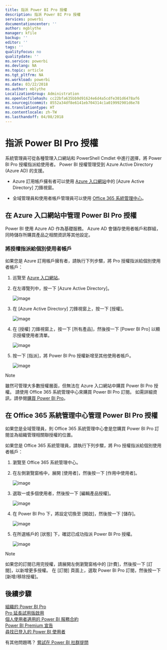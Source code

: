 ```yaml
---
title: 指派 Power BI Pro 授權
description: 指派 Power BI Pro 授權
services: powerbi
documentationcenter: ''
author: mgblythe
manager: kfile
backup: ''
editor: ''
tags: ''
qualityfocus: no
qualitydate: ''
ms.service: powerbi
ms.devlang: NA
ms.topic: article
ms.tgt_pltfrm: NA
ms.workload: powerbi
ms.date: 03/22/2018
ms.author: mblythe
LocalizationGroup: Administration
ms.openlocfilehash: cc22bfa635bb9d91624e6d4a5cdfe301d6478af6
ms.sourcegitcommit: 8552a34df8e6141eb704314c1a019992901d6e78
ms.translationtype: HT
ms.contentlocale: zh-TW
ms.lasthandoff: 04/08/2018
---
```

# <a name="assigning-power-bi-pro-licenses"></a>指派 Power BI Pro 授權

系統管理員可從各種管理入口網站和 PowerShell Cmdlet 中進行選擇，將 Power BI Pro 授權指派給使用者。 Power BI 授權管理受到 Azure Active Directory (Azure AD) 的支援。

* Azure 訂用帳戶擁有者可以使用 [Azure 入口網站](https://ms.portal.azure.com/#@microsoft.onmicrosoft.com/dashboard/private/39bc3cf7-31a4-43f6-954c-f2d69ca2f0)中的 [Azure Active Directory] 刀鋒視窗。 

* 全域管理員和使用者帳戶管理員可以使用 [Office 365 系統管理中心](https://portal.office.com/AdminPortal/Home#/homepage)。

## <a name="managing-power-bi-pro-licenses-in-the-azure-portal"></a>在 Azure 入口網站中管理 Power BI Pro 授權

Power BI 使用 Azure AD 作為基礎服務。 Azure AD 會儲存使用者帳戶和群組，同時儲存所購買產品之相關資訊等其他設定。

### <a name="assigning-licenses-to-individual-user-accounts"></a>將授權指派給個別使用者帳戶

如果您是 Azure 訂用帳戶擁有者，請執行下列步驟，將 Pro 授權指派給個別使用者帳戶：

1. 巡覽至 [Azure 入口網站](https://ms.portal.azure.com/#@microsoft.onmicrosoft.com/dashboard/private/39bc3cf7-31a4-43f6-954c-f2d69ca2f0)。 

2. 在左導覽列中，按一下 [Azure Active Directory]。

    ![image](media/service-assigning-power-bi-pro-licenses/service-assigning-power-bi-pro-licenses-01.png)

3. 在 [Azure Active Directory] 刀鋒視窗上，按一下 [授權]。

    ![image](media/service-assigning-power-bi-pro-licenses/service-assigning-power-bi-pro-licenses-02.png)

4. 在 [授權] 刀鋒視窗上，按一下 [所有產品]，然後按一下 [Power BI Pro] 以顯示授權使用者清單。

    ![image](media/service-assigning-power-bi-pro-licenses/service-assigning-power-bi-pro-licenses-03.png)

5. 按一下 [指派]，將 Power BI Pro 授權新增至其他使用者帳戶。

    ![image](media/service-assigning-power-bi-pro-licenses/service-assigning-power-bi-pro-licenses-04.png)

> [!NOTE]
> 雖然可管理大多數授權層面，但無法在 Azure 入口網站中購買 Power BI Pro 授權。 請使用 Office 365 系統管理中心來購買 Power BI Pro 訂閱。 如需詳細資訊，請參閱[購買 Power BI Pro](https://docs.microsoft.com/en-us/power-bi/service-admin-purchasing-power-bi-pro)。
>

## <a name="managing-power-bi-pro-licenses-in-the-office-365-admin-center"></a>在 Office 365 系統管理中心管理 Power BI Pro 授權

如果您是全域管理員，則 Office 365 系統管理中心會是您購買 Power BI Pro 訂閱並為組織管理相關聯授權的位置。

如果您是 Office 365 系統管理員，請執行下列步驟，將 Pro 授權指派給個別使用者帳戶：

1. 瀏覽至 Office 365 系統管理中心。

2. 在左側瀏覽窗格中，展開 [使用者]，然後按一下 [作用中使用者]。

    ![image](media/service-assigning-power-bi-pro-licenses/service-assigning-power-bi-pro-licenses-05.png)

3. 選取一或多個使用者，然後按一下 [編輯產品授權]。

    ![image](media/service-assigning-power-bi-pro-licenses/service-assigning-power-bi-pro-licenses-06.png)

4. 在 Power BI Pro 下，將設定切換至 [開啟]，然後按一下 [儲存]。

    ![image](media/service-assigning-power-bi-pro-licenses/service-assigning-power-bi-pro-licenses-07.png)

5. 在所選帳戶的 [狀態] 下，確認已成功指派 Power BI Pro 授權。

    ![image](media/service-assigning-power-bi-pro-licenses/service-assigning-power-bi-pro-licenses-08.png)

> [!NOTE]
> 如果您的訂閱已用完授權，請展開左側瀏覽窗格中的 [計費]，然後按一下 [訂閱]，以新增更多授權。 在 [訂閱] 頁面上，選取 Power BI Pro 訂閱，然後按一下 [新增/移除授權]。
>

## <a name="next-steps"></a>後續步驟
[組織的 Power BI Pro](service-admin-power-bi-pro-in-your-organization.md)
</br>
[Pro 延長試用版啟用](service-extended-pro-trial.md)
</br>
[個人使用者適用的 Power BI 服務合約](https://powerbi.microsoft.com/terms-of-service/)
</br>
[Power BI Premium 宣告](https://aka.ms/pbipremium-announcement)
</br>
[尋找已登入的 Power BI 使用者](service-admin-access-usage.md)

有其他問題嗎？ [嘗試在 Power BI 社群提問](https://community.powerbi.com/)